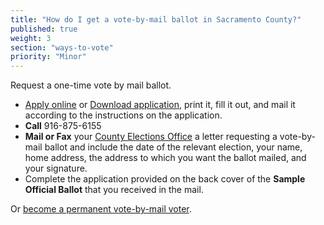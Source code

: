```yaml
---
title: "How do I get a vote-by-mail ballot in Sacramento County?"
published: true
weight: 3
section: "ways-to-vote"
priority: "Minor"
---
```


Request a one-time vote by mail ballot.  
- [Apply online](http://www.elections.saccounty.net/VotebyMail/Pages/SAC_VRE_DF_Vote_Absentee.aspx) or [Download application](http://elections.cdn.sos.ca.gov/vote-by-mail/pdf/vote-by-mail-application.pdf), print it, fill it out, and mail it according to the instructions on the application.  
- **Call** 916-875-6155  
- **Mail or Fax** your [County Elections Office](#section-election-office-contact) a letter requesting a vote-by-mail ballot and include the date of the relevant election, your name, home address, the address to which you want the ballot mailed, and your signature.  
- Complete the application provided on the back cover of the **Sample Official Ballot** that you received in the mail.  

Or [become a permanent vote-by-mail voter](http://www.elections.saccounty.net/VotebyMail/Pages/SAC_VRE_DF_Perm_Absentee_Voter.aspx).  
